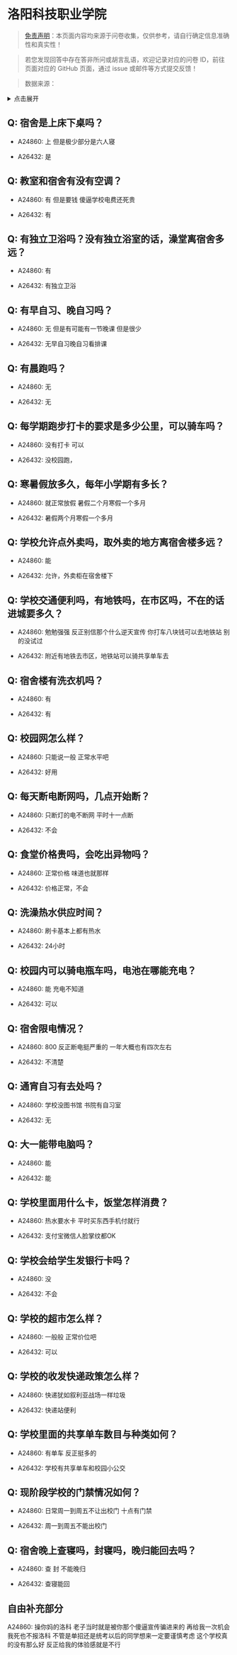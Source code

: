 # 洛阳科技职业学院

> [免责声明](https://colleges.chat/#_3)：本页面内容均来源于问卷收集，仅供参考，请自行确定信息准确性和真实性！

> 若您发现回答中存在答非所问或胡言乱语，欢迎记录对应的问卷 ID，前往页面对应的 GitHub 页面，通过 issue 或邮件等方式提交反馈！

> 数据来源：

<details><summary>点击展开</summary>
<ul>
<li>A24860: b87910684@126.com (2024 年 06 月)</li>
<li>A26432: 3310195677@qq.com (2024 年 08 月)</li>
</ul>
</details>

## Q: 宿舍是上床下桌吗？

- A24860: 上 但是极少部分是六人寝

- A26432: 是

## Q: 教室和宿舍有没有空调？

- A24860: 有 但是要钱 傻逼学校电费还死贵

- A26432: 有

## Q: 有独立卫浴吗？没有独立浴室的话，澡堂离宿舍多远？

- A24860: 有

- A26432: 有独立卫浴

## Q: 有早自习、晚自习吗？

- A24860: 无 但是有可能有一节晚课 但是很少

- A26432: 无早自习晚自习看排课

## Q: 有晨跑吗？

- A24860: 无

- A26432: 无

## Q: 每学期跑步打卡的要求是多少公里，可以骑车吗？

- A24860: 没有打卡 可以

- A26432: 没校园跑，

## Q: 寒暑假放多久，每年小学期有多长？

- A24860: 就正常放假 暑假二个月寒假一个多月

- A26432: 暑假两个月寒假一个多月

## Q: 学校允许点外卖吗，取外卖的地方离宿舍楼多远？

- A24860: 能

- A26432: 允许，外卖柜在宿舍楼下

## Q: 学校交通便利吗，有地铁吗，在市区吗，不在的话进城要多久？

- A24860: 勉勉强强 反正别信那个什么逆天宣传 你打车八块钱可以去地铁站 别的没试过

- A26432: 附近有地铁去市区，地铁站可以骑共享单车去

## Q: 宿舍楼有洗衣机吗？

- A24860: 有

- A26432: 有

## Q: 校园网怎么样？

- A24860: 只能说一般 正常水平吧

- A26432: 好用

## Q: 每天断电断网吗，几点开始断？

- A24860: 只断灯的电不断网 平时十一点断

- A26432: 不会

## Q: 食堂价格贵吗，会吃出异物吗？

- A24860: 正常价格 味道也就那样

- A26432: 价格正常，不会

## Q: 洗澡热水供应时间？

- A24860: 刷卡基本上都有热水

- A26432: 24小时

## Q: 校园内可以骑电瓶车吗，电池在哪能充电？

- A24860: 能 充电不知道

- A26432: 可以

## Q: 宿舍限电情况？

- A24860: 800 反正断电挺严重的 一年大概也有四次左右

- A26432: 不清楚

## Q: 通宵自习有去处吗？

- A24860: 学校没图书馆 书院有自习室

- A26432: 无

## Q: 大一能带电脑吗？

- A24860: 能

- A26432: 能

## Q: 学校里面用什么卡，饭堂怎样消费？

- A24860: 热水要水卡 平时买东西手机付就行

- A26432: 支付宝微信人脸掌纹都OK

## Q: 学校会给学生发银行卡吗？

- A24860: 没

- A26432: 不会

## Q: 学校的超市怎么样？

- A24860: 一般般 正常价位吧

- A26432: 可以

## Q: 学校的收发快递政策怎么样？

- A24860: 快递犹如叙利亚战场一样垃圾

- A26432: 快递站便利

## Q: 学校里面的共享单车数目与种类如何？

- A24860: 有单车 反正挺多的

- A26432: 学校有共享单车和校园小公交

## Q: 现阶段学校的门禁情况如何？

- A24860: 日常周一到周五不让出校门 十点有门禁

- A26432: 周一到周五不能出校门

## Q: 宿舍晚上查寝吗，封寝吗，晚归能回去吗？

- A24860: 查 封 不能晚归

- A26432: 查寝能回

## 自由补充部分

A24860: 操你妈的洛科 老子当时就是被你那个傻逼宣传骗进来的 再给我一次机会 我死也不报洛科 不管是单招还是统考以后的同学想来一定要谨慎考虑 这个学校真的没有那么好 反正给我的体验感就是不行